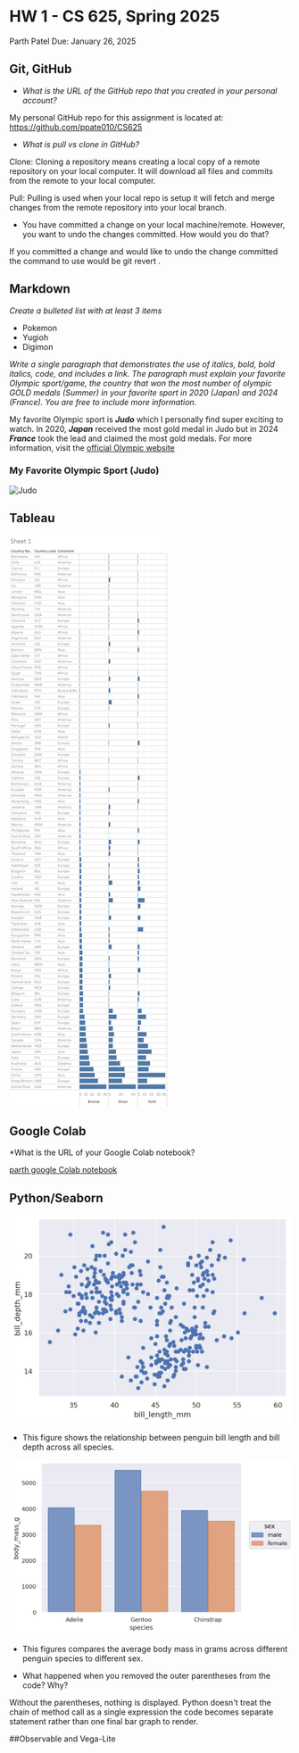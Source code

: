 # HW 1 - CS 625, Spring 2025
Parth Patel
Due: January 26, 2025

## Git, GitHub

* <em> What is the URL of the GitHub repo that you created in your personal account? </em>
  
My personal GitHub repo for this assignment is located at: https://github.com/ppate010/CS625

* <em> What is pull vs clone in GitHub? </em>
  
Clone: Cloning a repository means creating a local copy of a remote repository on your local computer. It will download all files and commits from the remote to your local computer. 

Pull: Pulling is used when your local repo is setup it will fetch and merge changes from the remote repository into your local branch. 

* You have committed a change on your local machine/remote. However, you want to undo the changes committed. How would you do that?

If you committed a change and would like to undo the change committed the command to use would be git revert <commit-hash>.

## Markdown

 <em> Create a bulleted list with at least 3 items </em>
 
* Pokemon
* Yugioh
* Digimon


 <em> Write a single paragraph that demonstrates the use of italics, bold, bold italics, code, and includes a link. The paragraph must explain your favorite Olympic sport/game, the country that won the most number of olympic GOLD medals (Summer) in your favorite sport in 2020 (Japan) and 2024 (France). You are free to include more information. </em> 

My favorite Olympic sport is ***Judo*** which I personally find super exciting to watch. In 2020, ***<em>Japan</em>*** received the most gold medal in Judo but in 2024 ***<em>France</em>*** took the lead and claimed the most gold medals. For more information, visit the [official Olympic website](https://www.olympics.com/)

### My Favorite Olympic Sport (Judo)

<img src = "https://img.olympics.com/images/image/private/t_s_pog_staticContent_hero_xl_2x/f_auto/v1669453692/primary/swiwzmpywuhbh76it0bs" alt="Judo" width="300" />

## Tableau

![Least Medals by Continent](LeastMedal.png)

## Google Colab

*What is the URL of your Google Colab notebook?

[parth google Colab notebook](https://colab.research.google.com/drive/1v6o6HRT7CPeAqs-dCka4zpjuKlGUvSko?usp=sharing)

## Python/Seaborn
![scatter penguins](scatter_penguins.png)

* This figure shows the relationship between penguin bill length and bill depth across all species.

![bar penguins](bar_penguins.png)

* This figures compares the average body mass in grams across different penguin species to  different sex.

* What happened when you removed the outer parentheses from the code? Why?

Without the parentheses, nothing is displayed. Python doesn't treat the chain of method call as a single expression the code becomes separate statement rather than one final bar graph to render.

##Observable and Vega-Lite
  
